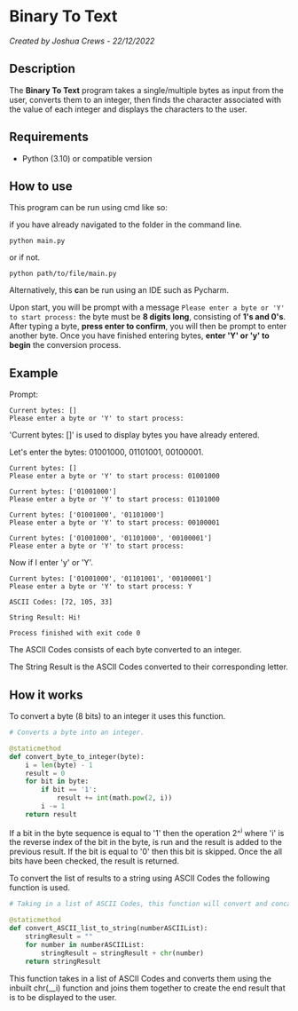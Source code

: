 # Binary To Text
*Created by Joshua Crews - 22/12/2022*

## Description
The **Binary To Text** program takes a single/multiple bytes as input from the user,
converts them to an integer, then finds the character associated with the value of each integer
and displays the characters to the user.

## Requirements
* Python (3.10) or compatible version

## How to use
This program can be run using cmd like so:

if you have already navigated to the folder in the command line.

``` commandline
python main.py
``` 

or if not.

``` commandline
python path/to/file/main.py
``` 

Alternatively, this **c**an be run using an IDE such as Pycharm.

Upon start, you will be prompt with a message ```Please enter a byte or 'Y' to start process:```
the byte must be **8 digits long**, consisting of **1's and 0's**. After typing a byte, **press enter to
confirm**, you will then be prompt to enter another byte. Once you have finished entering bytes,
**enter 'Y' or 'y' to begin** the conversion process. 

## Example

Prompt:
``` commandline
Current bytes: []
Please enter a byte or 'Y' to start process: 
```

'Current bytes: []' is used to display bytes you have already entered.

Let's enter the bytes: 01001000, 01101001, 00100001.
``` commandline
Current bytes: []
Please enter a byte or 'Y' to start process: 01001000

Current bytes: ['01001000']
Please enter a byte or 'Y' to start process: 01101000

Current bytes: ['01001000', '01101000']
Please enter a byte or 'Y' to start process: 00100001

Current bytes: ['01001000', '01101000', '00100001']
Please enter a byte or 'Y' to start process: 
```

Now if I enter 'y' or 'Y'.

``` commandline
Current bytes: ['01001000', '01101001', '00100001']
Please enter a byte or 'Y' to start process: Y

ASCII Codes: [72, 105, 33]

String Result: Hi!

Process finished with exit code 0
```

The ASCII Codes consists of each byte converted to an integer.

The String Result is the ASCII Codes converted to their corresponding letter.


## How it works

To convert a byte (8 bits) to an integer it uses this function.

``` python
# Converts a byte into an integer.

@staticmethod
def convert_byte_to_integer(byte):
    i = len(byte) - 1
    result = 0
    for bit in byte:
        if bit == '1':
            result += int(math.pow(2, i))
        i -= 1
    return result
```

If a bit in the byte sequence is equal to '1' then the operation 2^<sup>i</sup> where 'i' 
is the reverse index of the bit in the byte, is run and the result is added to the previous result. 
If the bit is equal to '0' then this bit is skipped. Once the all bits have been checked, the
result is returned.

To convert the list of results to a string using ASCII Codes the following function is used.

``` python
# Taking in a list of ASCII Codes, this function will convert and concatenate all of them into a string.

@staticmethod
def convert_ASCII_list_to_string(numberASCIIList):
    stringResult = ""
    for number in numberASCIIList:
        stringResult = stringResult + chr(number)
    return stringResult
```

This function takes in a list of ASCII Codes and converts them using the
inbuilt chr(__i) function and joins them together to create the end result
that is to  be displayed to the user.


